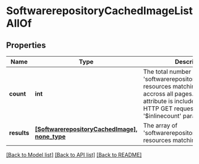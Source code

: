 # SoftwarerepositoryCachedImageListAllOf

## Properties
Name | Type | Description | Notes
------------ | ------------- | ------------- | -------------
**count** | **int** | The total number of &#39;softwarerepository.CachedImage&#39; resources matching the request, accross all pages. The &#39;Count&#39; attribute is included when the HTTP GET request includes the &#39;$inlinecount&#39; parameter. | [optional] 
**results** | [**[SoftwarerepositoryCachedImage], none_type**](SoftwarerepositoryCachedImage.md) | The array of &#39;softwarerepository.CachedImage&#39; resources matching the request. | [optional] 

[[Back to Model list]](../README.md#documentation-for-models) [[Back to API list]](../README.md#documentation-for-api-endpoints) [[Back to README]](../README.md)


